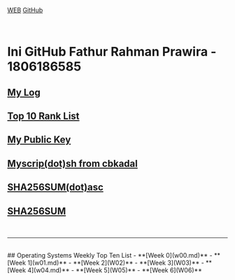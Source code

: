 [WEB](https://fathurrp.github.io/os202/)
[GitHub](https://github.com/fathurrp/os202/)

<br>

# Ini GitHub Fathur Rahman Prawira - 1806186585

## [My Log](TXT/mylog.txt) <br/>
## [Top 10 Rank List](TXT/myrank.txt) <br/>
## [My Public Key](TXT/mypubkey.txt) <br/>
## [Myscrip(dot)sh from cbkadal](TXT/myscript.sh) <br/>
## [SHA256SUM(dot)asc](TXT/SHA256SUM.asc) <br/>
## [SHA256SUM](TXT/SHA256SUM)<br/>
<br>
<hr>
<br>
## Operating Systems Weekly Top Ten List
-   **[Week 0](w00.md)**
-   **[Week 1](w01.md)**
-   **[Week 2](W02)**
-   **[Week 3](W03)**
-   **[Week 4](w04.md)**
-   **[Week 5](W05)**
-   **[Week 6](W06)**

